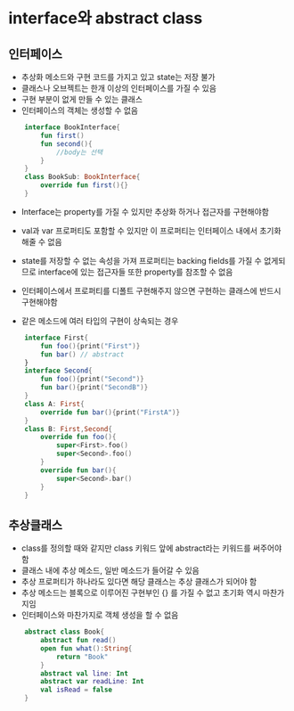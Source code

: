 # interface와 abstract class
## 인터페이스
+ 추상화 메소드와 구현 코드를 가지고 있고 state는 저장 불가
+ 클래스나 오브젝트는 한개 이상의 인터페이스를 가질 수 있음
+ 구현 부분이 없게 만들 수 있는 클래스
+ 인터페이스의 객체는 생성할 수 없음
 
```kotlin
    interface BookInterface{
        fun first()
        fun second(){ 
            //body는 선택 
        }
    }
    class BookSub: BookInterface{
        override fun first(){}
    }
```

+ Interface는 property를 가질 수 있지만 추상화 하거나 접근자를 구현해야함
+ val과 var 프로퍼티도 포함할 수 있지만 이 프로퍼티는 인터페이스 내에서 초기화 해줄 수 없음
+ state를 저장할 수 없는 속성을 가져 프로퍼티는 backing fields를 가질 수 없게되므로 interface에 있는 접근자들 또한 property를 참조할 수 없음
+ 인터페이스에서 프로퍼티를 디폴트 구현해주지 않으면 구현하는 클래스에 반드시 구현해야함

+ 같은 메소드에 여러 타입의 구현이 상속되는 경우
```kotlin
    interface First{
        fun foo(){print("First")}
        fun bar() // abstract
    }
    interface Second{
        fun foo(){print("Second")}
        fun bar(){print("SecondB")}
    }
    class A: First{
        override fun bar(){print("FirstA")}
    }
    class B: First,Second{
        override fun foo(){
            super<First>.foo()
            super<Second>.foo()
        }
        override fun bar(){
            super<Second>.bar()
        }
    }
```

## 추상클래스
+ class를 정의할 때와 같지만 class 키워드 앞에 abstract라는 키워드를 써주어야 함
+ 클래스 내에 추상 메소드, 일반 메소드가 들어갈 수 있음
+ 추상 프로퍼티가 하나라도 있다면 해당 클래스는 추상 클래스가 되어야 함
+ 추상 메소드는 블록으로 이루어진 구현부인 {} 를 가질 수 없고 초기화 역시 마찬가지임
+ 인터페이스와 마찬가지로 객체 생성을 할 수 없음

```kotlin
    abstract class Book{
        abstract fun read()
        open fun what():String{
            return "Book"
        }
        abstract val line: Int
        abstract var readLine: Int
        val isRead = false
    }
```
